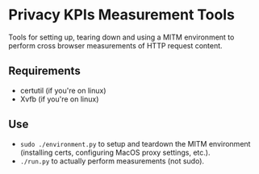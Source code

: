 Privacy KPIs Measurement Tools
===

Tools for setting up, tearing down and using a MITM environment
to perform cross browser measurements of HTTP request content.

Requirements
---
* certutil (if you're on linux)
* Xvfb (if you're on linux)

Use
---
*  `sudo ./environment.py` to setup and teardown the MITM environment (installing
certs, configuring MacOS proxy settings, etc.).
*  `./run.py` to actually perform measurements (not sudo).